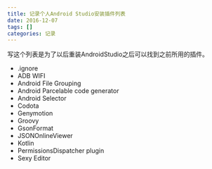 ```yaml
---
title: 记录个人Android Studio安装插件列表
date: 2016-12-07
tags: []
categories: 记录
---
```

写这个列表是为了以后重装AndroidStudio之后可以找到之前所用的插件。

- .ignore
- ADB WIFI
- Android File Grouping
- Android Parcelable code generator
- Android Selector
- Codota
- Genymotion
- Groovy
- GsonFormat
- JSONOnlineViewer
- Kotlin
- PermissionsDispatcher plugin
- Sexy Editor
